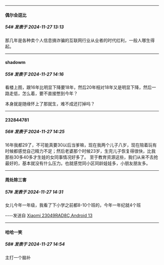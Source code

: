 ﻿
*****

####  偶尔会逗比  
##### 54#       发表于 2024-11-27 13:13

那几年是各种卖个人信息搞诈骗的互联网行业从业者的时代红利，一般人哪生得起。


*****

####  shadowm  
##### 55#       发表于 2024-11-27 14:16

看楼上图，跟16年比明显下降要18年，然后20年相对18年又是明显下降，然后一路走低，怎么着，要不直接憋到今年？

本身就是随缘怀上了那就生，难不成还打掉吗？


*****

####  232844781  
##### 56#       发表于 2024-11-27 14:25

16年我都29了，不可能真要30以后当爹嘛，现在我两个儿子八岁，现在陪着玩有时候都感觉自己精力不足；然后老婆那个时候23岁，生完儿子恢复得很快，比我那些30多40多才生娃的女同事情况好多了。 至于教育资源这些，我们从来不去抢最好的，基本就没有什么压力。也就感觉同小区同龄娃娃多，小朋友朋友多。


*****

####  周处除三害  
##### 57#       发表于 2024-11-27 14:31

女儿今年一年级，我看了下小学之前都8-10个班的，今年一年纪就4个班

----发送自 [Xiaomi 23049RAD8C,Android 13](http://stage1.5j4m.com/?1.37)


*****

####  哈哈一笑  
##### 58#       发表于 2024-11-27 14:54

主打一个脑补

